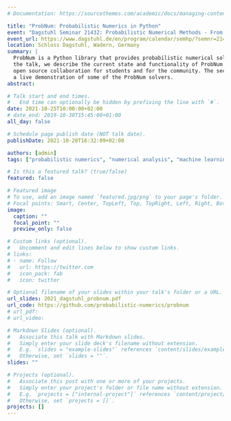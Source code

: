 ```yaml
---
# Documentation: https://sourcethemes.com/academic/docs/managing-content/

title: "ProbNum: Probabilistic Numerics in Python"
event: "Dagstuhl Seminar 21432: Probabilistic Numerical Methods - From Theory to Implementation"
event_url: https://www.dagstuhl.de/en/program/calendar/semhp/?semnr=21432
location: Schloss Dagstuhl, Wadern, Germany
summary: | 
  ProbNum is a Python library that provides probabilistic numerical solvers to a wider audience. In
  the talk, we describe the current state and functionality of ProbNum and highlight some benefits of
  open source collaboration for students and for the community. The second part of the talk contains
  a live demonstration of some of the ProbNum solvers.
abstract:

# Talk start and end times.
#   End time can optionally be hidden by prefixing the line with `#`.
date: 2021-10-25T10:00:00+02:00
# date_end: 2019-10-30T15:45:00+01:00
all_day: false

# Schedule page publish date (NOT talk date).
publishDate: 2021-10-20T16:32:09+02:00

authors: [admin]
tags: ["probabilistic numerics", "numerical analysis", "machine learning"]

# Is this a featured talk? (true/false)
featured: false

# Featured image
# To use, add an image named `featured.jpg/png` to your page's folder.
# Focal points: Smart, Center, TopLeft, Top, TopRight, Left, Right, BottomLeft, Bottom, BottomRight.
image:
  caption: ""
  focal_point: ""
  preview_only: false

# Custom links (optional).
#   Uncomment and edit lines below to show custom links.
# links:
# - name: Follow
#   url: https://twitter.com
#   icon_pack: fab
#   icon: twitter

# Optional filename of your slides within your talk's folder or a URL.
url_slides: 2021_dagstuhl_probnum.pdf
url_code: https://github.com/probabilistic-numerics/probnum
# url_pdf:
# url_video:

# Markdown Slides (optional).
#   Associate this talk with Markdown slides.
#   Simply enter your slide deck's filename without extension.
#   E.g. `slides = "example-slides"` references `content/slides/example-slides.md`.
#   Otherwise, set `slides = ""`.
slides: ""

# Projects (optional).
#   Associate this post with one or more of your projects.
#   Simply enter your project's folder or file name without extension.
#   E.g. `projects = ["internal-project"]` references `content/project/deep-learning/index.md`.
#   Otherwise, set `projects = []`.
projects: []
---
```

